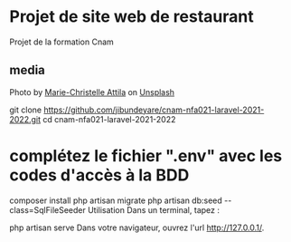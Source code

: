 # Projet de site web de restaurant

Projet de la formation Cnam

## media
Photo by <a href="https://unsplash.com/@djenta?utm_source=unsplash&utm_medium=referral&utm_content=creditCopyText">Marie-Christelle Attila</a> on <a href="https://unsplash.com/?utm_source=unsplash&utm_medium=referral&utm_content=creditCopyText">Unsplash</a>
  
git clone https://github.com/jibundeyare/cnam-nfa021-laravel-2021-2022.git
cd cnam-nfa021-laravel-2021-2022
# complétez le fichier ".env" avec les codes d'accès à la BDD
composer install
php artisan migrate
php artisan db:seed --class=SqlFileSeeder
Utilisation
Dans un terminal, tapez :

php artisan serve
Dans votre navigateur, ouvrez l'url http://127.0.0.1/.